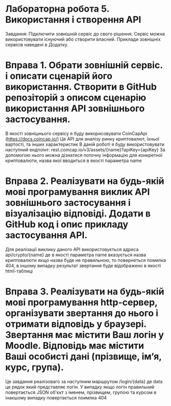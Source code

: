 # Лабораторна робота 5. Використання і створення API
Завдання: Підключити зовнішній сервіс до свого рішення. Сервіс можна використовувати існуючий або створити власний. Приклади зовнішніх сервісів наведені в Додатку.

# Вправа 1. Обрати зовнішній сервіс. і описати сценарій його використання. Створити в GitHub репозіторій з описом сценарію використання API зовнішнього застосування.
В якості зовнішнього сервісу я буду викорисовувати CoinCapApi (https://docs.coincap.io/) Це API для аналізу ринку криптовалют, їхньої вартості, та інших характеристик В даній роботі я буду використовувати наступний ендпоінт: rest.coincap.io/v3/assets/{name}?apiKey={apiKey} За допомогою нього можна дізнатися поточну інформацію для конкретної криптовалюти, назва якої вводиться в якості параметра name

# Вправа 2. Реалізувати на будь-якій мові програмування виклик API зовнішнього застосування і візуалізацію відповіді. Додати в GitHub код і опис прикладу застосування API.

Для реалізації виклику даного API використовується адреса api/crypto/{name} де в якості параметра name вказується назва криптовалюти якщо назва буде не правильною, то повернеться помилка 404, в іншому випадку результат звертання буде відображено в якості html-таблиці


# Вправа 3. Реалізувати на будь-якій мові програмування http-сервер, організувати звертання до нього і отримати відповідь у браузері. Звертання має містити Ваш логін у Moodle. Відповідь має містити Ваші особисті дані (прізвище, ім’я, курс, група).

Це завдання реалізоваго за наступним маршрутом /login/{data} де data це рядок який представляє логін. У випадку якщо логін правильний повертається JSON об'єкт з іменем, прізвищем, групою та курсом в інакшому випадку повертається поимлка 404
